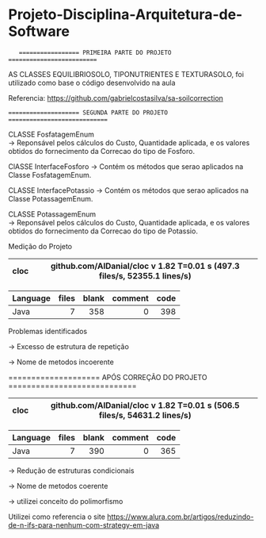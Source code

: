 # Projeto-Disciplina-Arquitetura-de-Software 


       ================= PRIMEIRA PARTE DO PROJETO ========================= 


AS CLASSES EQUILIBRIOSOLO, TIPONUTRIENTES E TEXTURASOLO, foi utilizado como base o código desenvolvido na aula

Referencia: https://github.com/gabrielcostasilva/sa-soilcorrection




    ==================== SEGUNDA PARTE DO PROJETO ============================

   CLASSE FosfatagemEnum  
  -> Reponsável pelos cálculos do Custo, Quantidade aplicada, e os valores obtidos do fornecimento da Correcao do tipo de Fosforo. 
  
  
   ClASSE InterfaceFosforo 
  -> Contém os métodos que serao aplicados na Classe FosfatagemEnum. 
  
  CLASSE InterfacePotassio 
    -> Contém os métodos que serao aplicados na Classe PotassagemEnum. 
    

  CLASSE PotassagemEnum  
  -> Reponsável pelos cálculos do Custo, Quantidade aplicada, e os valores obtidos do fornecimento da Correcao do tipo de Potassio. 
  
  
 Medição do Projeto 
  

cloc|github.com/AlDanial/cloc v 1.82  T=0.01 s (497.3 files/s, 52355.1 lines/s)
--- | ---

Language|files|blank|comment|code
:-------|-------:|-------:|-------:|-------:
Java|7|358|0|398

Problemas identificados 

->  Excesso de estrutura de repetição

->  Nome de metodos incoerente


   
   ==================== APÓS CORREÇÃO DO PROJETO ============================
   

cloc|github.com/AlDanial/cloc v 1.82  T=0.01 s (506.5 files/s, 54631.2 lines/s)
--- | ---

Language|files|blank|comment|code
:-------|-------:|-------:|-------:|-------:
Java|7|390|0|365

-> Redução de estruturas condicionais 

-> Nome de metodos coerente 

-> utilizei conceito do polimorfismo

Utilizei como referencia o site https://www.alura.com.br/artigos/reduzindo-de-n-ifs-para-nenhum-com-strategy-em-java 



